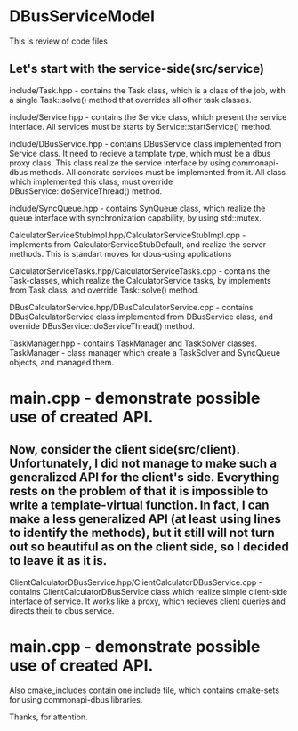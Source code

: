 # DBusServiceModel
This is review of code files


Let's start with the service-side(src/service)
----------------------------------------------------------------------------------
include/Task.hpp - contains the Task class, which is a class of the job,
with a single Task::solve() method that overrides all other task classes.

include/Service.hpp - contains the Service class, which present the service 
interface. All services must be starts by Service::startService() method.

include/DBusService.hpp - contains DBusService class implemented from Service 
class. It need to recieve a tamplate type, which must be a dbus proxy class. 
This class realize the service interface by using commonapi-dbus methods. 
All concrate services must be implemented from it. All class which 
implemented this class, must override DBusService::doServiceThread() method.

include/SyncQueue.hpp - contains SynQueue class, which realize the queue 
interface with synchronization capability, by using std::mutex.


CalculatorServiceStubImpl.hpp/CalculatorServiceStubImpl.cpp - implements from 
CalculatorServiceStubDefault, and realize the server methods. This is standart moves 
for dbus-using applications

CalculatorServiceTasks.hpp/CalculatorServiceTasks.cpp - contains the Task-classes, 
which realize the CalculatorService tasks, by implements from Task class, 
and override Task::solve() method.

DBusCalculatorService.hpp/DBusCalculatorService.cpp - contains DBusCalculatorService 
class implemented from DBusService class, and override DBusService::doServiceThread() method.

TaskManager.hpp - contains TaskManager and TaskSolver classes. TaskManager - 
class manager which create a TaskSolver and SyncQueue objects, and managed them.


main.cpp - demonstrate possible use of created API.
=====================================================================================


Now, consider the client side(src/client). Unfortunately, I did not manage to 
make such a generalized API for the client's side. Everything rests on the problem 
of that it is impossible to write a template-virtual function. In fact, I can make 
a less generalized API (at least using lines to identify the methods), but it 
still will not turn out so beautiful as on the client side, so I decided to leave it as it is.
-------------------------------------------------------------------------------------
ClientCalculatorDBusService.hpp/ClientCalculatorDBusService.cpp - 
contains ClientCalculatorDBusService class which realize simple client-side interface of service.
It works like a proxy, which recieves client queries and directs their to dbus service.

main.cpp - demonstrate possible use of created API.
=====================================================================================
Also cmake_includes contain one include file, which contains cmake-sets for using commonapi-dbus libraries.

Thanks, for attention.
